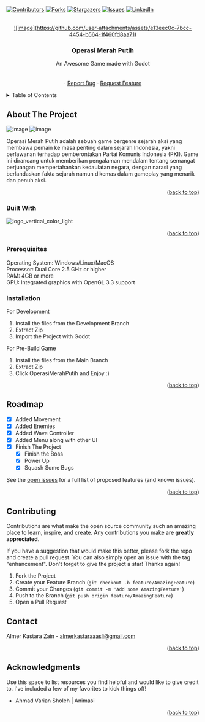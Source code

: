 <!-- Improved compatibility of back to top link: See: https://github.com/othneildrew/Best-README-Template/pull/73 -->
<a id="readme-top"></a>
<!--
*** Thanks for checking out the Best-README-Template. If you have a suggestion
*** that would make this better, please fork the repo and create a pull request
*** or simply open an issue with the tag "enhancement".
*** Don't forget to give the project a star!
*** Thanks again! Now go create something AMAZING! :D
-->



<!-- PROJECT SHIELDS -->
<!--
*** I'm using markdown "reference style" links for readability.
*** Reference links are enclosed in brackets [ ] instead of parentheses ( ).
*** See the bottom of this document for the declaration of the reference variables
*** for contributors-url, forks-url, etc. This is an optional, concise syntax you may use.
*** https://www.markdownguide.org/basic-syntax/#reference-style-links
-->
[![Contributors][contributors-shield]][contributors-url]
[![Forks][forks-shield]][forks-url]
[![Stargazers][stars-shield]][stars-url]
[![Issues][issues-shield]][issues-url]
[![LinkedIn][linkedin-shield]][linkedin-url]



<!-- PROJECT LOGO -->
<br />
<div align="center">
  <a href="https://github.com/AlmerKastaraZain/Wave-Survival-Game">
    ![image](https://github.com/user-attachments/assets/e13eec0c-7bcc-4454-b564-1f460fd8aa71)

  </a>

  <h3 align="center">Operasi Merah Putih</h3>

  <p align="center">
    An Awesome Game made with Godot
    <br />
    <br />
    <br />
    ·
    <a href="https://github.com/AlmerKastaraZain/Wave-Survival-Game/issues/new?labels=bug&template=bug-report---.md">Report Bug</a>
    ·
    <a href="https://github.com/AlmerKastaraZain/Wave-Survival-Game/issues/new?labels=enhancement&template=feature-request---.md">Request Feature</a>
  </p>
</div>



<!-- TABLE OF CONTENTS -->
<details>
  <summary>Table of Contents</summary>
  <ol>
    <li>
      <a href="#about-the-project">About The Project</a>
      <ul>
        <li><a href="#built-with">Built With</a></li>
      </ul>
    </li>
    <li>
      <ul>
        <li><a href="#prerequisites">Prerequisites</a></li>
        <li><a href="#installation">Installation</a></li>
      </ul>
    </li>
    <li><a href="#roadmap">Roadmap</a></li>
    <li><a href="#contributing">Contributing</a></li>
    <li><a href="#contact">Contact</a></li>
    <li><a href="#acknowledgments">Acknowledgments</a></li>
  </ol>
</details>



<!-- ABOUT THE PROJECT -->
## About The Project

![image](https://github.com/user-attachments/assets/3048eb4b-f531-4012-b0c8-dbbe48882492)
![image](https://github.com/user-attachments/assets/3b34da8c-1e20-43d8-985a-7e12cf24d839)

Operasi Merah Putih adalah sebuah game bergenre sejarah aksi yang membawa pemain ke masa penting dalam sejarah Indonesia, yakni perlawanan terhadap pemberontakan Partai Komunis Indonesia (PKI). Game ini dirancang untuk memberikan pengalaman mendalam tentang semangat perjuangan mempertahankan kedaulatan negara, dengan narasi yang berlandaskan fakta sejarah namun dikemas dalam gameplay yang menarik dan penuh aksi.

<p align="right">(<a href="#readme-top">back to top</a>)</p>



### Built With
![logo_vertical_color_light]([https://github.com/user-attachments/assets/0a5eca1f-b84b-4b30-9c24-d2f998f08234](https://static.wikia.nocookie.net/logopedia/images/7/7e/Godot_game_engine_logo.svg/revision/latest/scale-to-width-down/300?cb=20221004155752))


<p align="right">(<a href="#readme-top">back to top</a>)</p>

### Prerequisites
Operating System: Windows/Linux/MacOS <br />
Processor: Dual Core 2.5 GHz or higher <br />
RAM: 4GB or more <br />
GPU: Integrated graphics with OpenGL 3.3 support <br />
  

### Installation
For Development
1. Install the files from the Development Branch
2. Extract Zip
3. Import the Project with Godot

For Pre-Build Game
1. Install the files from the Main Branch
2. Extract Zip
3. Click OperasiMerahPutih and Enjoy :)
   
<p align="right">(<a href="#readme-top">back to top</a>)</p>

<!-- ROADMAP -->
## Roadmap

- [x] Added Movement
- [x] Added Enemies
- [x] Added Wave Controller
- [x] Added Menu along with other UI
- [x] Finish The Project
    - [x] Finish the Boss
    - [x] Power Up
    - [x] Squash Some Bugs

See the [open issues](https://github.com/AlmerKastaraZain/Wave-Survival-Game/issues) for a full list of proposed features (and known issues).

<p align="right">(<a href="#readme-top">back to top</a>)</p>



<!-- CONTRIBUTING -->
## Contributing

Contributions are what make the open source community such an amazing place to learn, inspire, and create. Any contributions you make are **greatly appreciated**.

If you have a suggestion that would make this better, please fork the repo and create a pull request. You can also simply open an issue with the tag "enhancement".
Don't forget to give the project a star! Thanks again!

1. Fork the Project
2. Create your Feature Branch (`git checkout -b feature/AmazingFeature`)
3. Commit your Changes (`git commit -m 'Add some AmazingFeature'`)
4. Push to the Branch (`git push origin feature/AmazingFeature`)
5. Open a Pull Request

<!-- CONTACT -->
## Contact

Almer Kastara Zain - almerkastaraaasli@gmail.com

<p align="right">(<a href="#readme-top">back to top</a>)</p>



<!-- ACKNOWLEDGMENTS -->
## Acknowledgments

Use this space to list resources you find helpful and would like to give credit to. I've included a few of my favorites to kick things off!

* Ahmad Varian Sholeh | Animasi

<p align="right">(<a href="#readme-top">back to top</a>)</p>



<!-- MARKDOWN LINKS & IMAGES -->
<!-- https://www.markdownguide.org/basic-syntax/#reference-style-links -->
[contributors-shield]: https://img.shields.io/github/contributors/othneildrew/Best-README-Template.svg?style=for-the-badge
[contributors-url]: https://github.com/AlmerKastaraZain/Wave-Survival-Game/contributors
[forks-shield]: https://img.shields.io/github/forks/othneildrew/Best-README-Template.svg?style=for-the-badge
[forks-url]: https://github.com/AlmerKastaraZain/Wave-Survival-Game/network/members
[stars-shield]: https://img.shields.io/github/stars/othneildrew/Best-README-Template.svg?style=for-the-badge
[stars-url]: https://github.com/AlmerKastaraZain/Wave-Survival-Game/stargazers
[issues-shield]: https://img.shields.io/github/issues/othneildrew/Best-README-Template.svg?style=for-the-badge
[issues-url]: https://github.com/AlmerKastaraZain/Wave-Survival-Game/issues
[linkedin-shield]: https://img.shields.io/badge/-LinkedIn-black.svg?style=for-the-badge&logo=linkedin&colorB=555
[linkedin-url]: https://www.linkedin.com/in/almer-kastara-zain-5b5704333/
[product-screenshot]: images/screenshot.png
